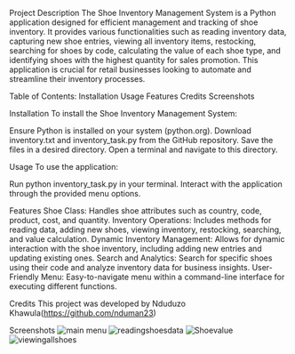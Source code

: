 Project Description
The Shoe Inventory Management System is a Python application designed for efficient management and tracking of shoe inventory. It provides various functionalities such as reading inventory data, capturing new shoe entries, viewing all inventory items, restocking, searching for shoes by code, calculating the value of each shoe type, and identifying shoes with the highest quantity for sales promotion. This application is crucial for retail businesses looking to automate and streamline their inventory processes.

Table of Contents:
Installation
Usage
Features
Credits
Screenshots

Installation
To install the Shoe Inventory Management System:

Ensure Python is installed on your system (python.org).
Download inventory.txt and inventory_task.py from the GitHub repository.
Save the files in a desired directory.
Open a terminal and navigate to this directory.

Usage
To use the application:

Run python inventory_task.py in your terminal.
Interact with the application through the provided menu options.

Features
Shoe Class: Handles shoe attributes such as country, code, product, cost, and quantity.
Inventory Operations: Includes methods for reading data, adding new shoes, viewing inventory, restocking, searching, and value calculation.
Dynamic Inventory Management: Allows for dynamic interaction with the shoe inventory, including adding new entries and updating existing ones.
Search and Analytics: Search for specific shoes using their code and analyze inventory data for business insights.
User-Friendly Menu: Easy-to-navigate menu within a command-line interface for executing different functions.

Credits
This project was developed by Nduduzo Khawula(https://github.com/nduman23)


Screenshots
![main menu](https://github.com/nduman23/gitTask2/assets/142967728/51db855e-dd55-44ba-9570-f77eef1d7fda)
![readingshoesdata](https://github.com/nduman23/gitTask2/assets/142967728/d3dadc2f-d175-4c23-bfa4-161cf704c365)
![Shoevalue](https://github.com/nduman23/gitTask2/assets/142967728/1e7f66f0-5264-4894-b1da-9fd39699334c)
![viewingallshoes](https://github.com/nduman23/gitTask2/assets/142967728/2f5a87bf-41d7-4fe5-8e06-c50cdac3523d)
